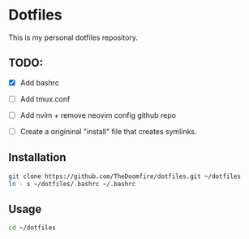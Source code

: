 # Dotfiles

This is my personal dotfiles repository.

## TODO:

- [x] Add bashrc
- [ ] Add tmux.conf
- [ ] Add nvim + remove neovim config github repo
- [ ] Create a origininal "install" file that creates symlinks.


## Installation

```bash
git clone https://github.com/TheDoomfire/dotfiles.git ~/dotfiles
ln - s ~/dotfiles/.bashrc ~/.bashrc
```

## Usage

```bash
cd ~/dotfiles
```
